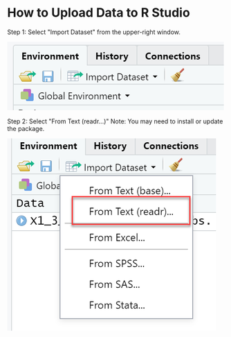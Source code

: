 # How to Upload Data to R Studio

Step 1: Select "Import Dataset" from the upper-right window. 

![](ImportData.png)

Step 2: Select "From Text (readr...)"  Note: You may need to install or update the package. 

![](ImportData2.png)



